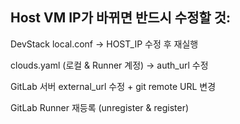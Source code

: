## Host VM IP가 바뀌면 반드시 수정할 것:

DevStack local.conf → HOST_IP 수정 후 재실행

clouds.yaml (로컬 & Runner 계정) → auth_url 수정

GitLab 서버 external_url 수정 + git remote URL 변경

GitLab Runner 재등록 (unregister & register)
